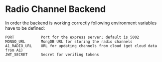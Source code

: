 # Radio Channel Backend
In order the backend is working correctly following environment variables have to be defined:
```
PORT            Port for the express server; default is 5002
MONGO_URL       MongDB URL for storing the radio channels
A1_RADIO_URL    URL for updating channels from cloud (get cloud data from A1)
JWT_SECRET      Secret for verifing tokens
```